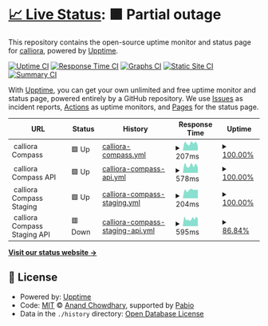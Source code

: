 # [📈 Live Status](https://calliora.github.io/status-page): <!--live status--> **🟧 Partial outage**

This repository contains the open-source uptime monitor and status page for [calliora](https://calliora.github.io/status-page), powered by [Upptime](https://github.com/upptime/upptime).

[![Uptime CI](https://github.com/calliora/status-page/workflows/Uptime%20CI/badge.svg)](https://github.com/calliora/status-page/actions?query=workflow%3A%22Uptime+CI%22)
[![Response Time CI](https://github.com/calliora/status-page/workflows/Response%20Time%20CI/badge.svg)](https://github.com/calliora/status-page/actions?query=workflow%3A%22Response+Time+CI%22)
[![Graphs CI](https://github.com/calliora/status-page/workflows/Graphs%20CI/badge.svg)](https://github.com/calliora/status-page/actions?query=workflow%3A%22Graphs+CI%22)
[![Static Site CI](https://github.com/calliora/status-page/workflows/Static%20Site%20CI/badge.svg)](https://github.com/calliora/status-page/actions?query=workflow%3A%22Static+Site+CI%22)
[![Summary CI](https://github.com/calliora/status-page/workflows/Summary%20CI/badge.svg)](https://github.com/calliora/status-page/actions?query=workflow%3A%22Summary+CI%22)

With [Upptime](https://upptime.js.org), you can get your own unlimited and free uptime monitor and status page, powered entirely by a GitHub repository. We use [Issues](https://github.com/calliora/status-page/issues) as incident reports, [Actions](https://github.com/calliora/status-page/actions) as uptime monitors, and [Pages](https://calliora.github.io/status-page) for the status page.

<!--start: status pages-->
<!-- This summary is generated by Upptime (https://github.com/upptime/upptime) -->
<!-- Do not edit this manually, your changes will be overwritten -->
<!-- prettier-ignore -->
| URL | Status | History | Response Time | Uptime |
| --- | ------ | ------- | ------------- | ------ |
| <img alt="" src="https://icons.duckduckgo.com/ip3/null.ico" height="13"> calliora Compass | 🟩 Up | [calliora-compass.yml](https://github.com/calliora/status-page/commits/HEAD/history/calliora-compass.yml) | <details><summary><img alt="Response time graph" src="./graphs/calliora-compass/response-time-week.png" height="20"> 207ms</summary><br><a href="https://status.calliora.com/history/calliora-compass"><img alt="Response time 213" src="https://img.shields.io/endpoint?url=https%3A%2F%2Fraw.githubusercontent.com%2Fcalliora%2Fstatus-page%2FHEAD%2Fapi%2Fcalliora-compass%2Fresponse-time.json"></a><br><a href="https://status.calliora.com/history/calliora-compass"><img alt="24-hour response time 130" src="https://img.shields.io/endpoint?url=https%3A%2F%2Fraw.githubusercontent.com%2Fcalliora%2Fstatus-page%2FHEAD%2Fapi%2Fcalliora-compass%2Fresponse-time-day.json"></a><br><a href="https://status.calliora.com/history/calliora-compass"><img alt="7-day response time 207" src="https://img.shields.io/endpoint?url=https%3A%2F%2Fraw.githubusercontent.com%2Fcalliora%2Fstatus-page%2FHEAD%2Fapi%2Fcalliora-compass%2Fresponse-time-week.json"></a><br><a href="https://status.calliora.com/history/calliora-compass"><img alt="30-day response time 213" src="https://img.shields.io/endpoint?url=https%3A%2F%2Fraw.githubusercontent.com%2Fcalliora%2Fstatus-page%2FHEAD%2Fapi%2Fcalliora-compass%2Fresponse-time-month.json"></a><br><a href="https://status.calliora.com/history/calliora-compass"><img alt="1-year response time 213" src="https://img.shields.io/endpoint?url=https%3A%2F%2Fraw.githubusercontent.com%2Fcalliora%2Fstatus-page%2FHEAD%2Fapi%2Fcalliora-compass%2Fresponse-time-year.json"></a></details> | <details><summary><a href="https://status.calliora.com/history/calliora-compass">100.00%</a></summary><a href="https://status.calliora.com/history/calliora-compass"><img alt="All-time uptime 100.00%" src="https://img.shields.io/endpoint?url=https%3A%2F%2Fraw.githubusercontent.com%2Fcalliora%2Fstatus-page%2FHEAD%2Fapi%2Fcalliora-compass%2Fuptime.json"></a><br><a href="https://status.calliora.com/history/calliora-compass"><img alt="24-hour uptime 100.00%" src="https://img.shields.io/endpoint?url=https%3A%2F%2Fraw.githubusercontent.com%2Fcalliora%2Fstatus-page%2FHEAD%2Fapi%2Fcalliora-compass%2Fuptime-day.json"></a><br><a href="https://status.calliora.com/history/calliora-compass"><img alt="7-day uptime 100.00%" src="https://img.shields.io/endpoint?url=https%3A%2F%2Fraw.githubusercontent.com%2Fcalliora%2Fstatus-page%2FHEAD%2Fapi%2Fcalliora-compass%2Fuptime-week.json"></a><br><a href="https://status.calliora.com/history/calliora-compass"><img alt="30-day uptime 100.00%" src="https://img.shields.io/endpoint?url=https%3A%2F%2Fraw.githubusercontent.com%2Fcalliora%2Fstatus-page%2FHEAD%2Fapi%2Fcalliora-compass%2Fuptime-month.json"></a><br><a href="https://status.calliora.com/history/calliora-compass"><img alt="1-year uptime 100.00%" src="https://img.shields.io/endpoint?url=https%3A%2F%2Fraw.githubusercontent.com%2Fcalliora%2Fstatus-page%2FHEAD%2Fapi%2Fcalliora-compass%2Fuptime-year.json"></a></details>
| <img alt="" src="https://icons.duckduckgo.com/ip3/null.ico" height="13"> calliora Compass API | 🟩 Up | [calliora-compass-api.yml](https://github.com/calliora/status-page/commits/HEAD/history/calliora-compass-api.yml) | <details><summary><img alt="Response time graph" src="./graphs/calliora-compass-api/response-time-week.png" height="20"> 578ms</summary><br><a href="https://status.calliora.com/history/calliora-compass-api"><img alt="Response time 583" src="https://img.shields.io/endpoint?url=https%3A%2F%2Fraw.githubusercontent.com%2Fcalliora%2Fstatus-page%2FHEAD%2Fapi%2Fcalliora-compass-api%2Fresponse-time.json"></a><br><a href="https://status.calliora.com/history/calliora-compass-api"><img alt="24-hour response time 438" src="https://img.shields.io/endpoint?url=https%3A%2F%2Fraw.githubusercontent.com%2Fcalliora%2Fstatus-page%2FHEAD%2Fapi%2Fcalliora-compass-api%2Fresponse-time-day.json"></a><br><a href="https://status.calliora.com/history/calliora-compass-api"><img alt="7-day response time 578" src="https://img.shields.io/endpoint?url=https%3A%2F%2Fraw.githubusercontent.com%2Fcalliora%2Fstatus-page%2FHEAD%2Fapi%2Fcalliora-compass-api%2Fresponse-time-week.json"></a><br><a href="https://status.calliora.com/history/calliora-compass-api"><img alt="30-day response time 583" src="https://img.shields.io/endpoint?url=https%3A%2F%2Fraw.githubusercontent.com%2Fcalliora%2Fstatus-page%2FHEAD%2Fapi%2Fcalliora-compass-api%2Fresponse-time-month.json"></a><br><a href="https://status.calliora.com/history/calliora-compass-api"><img alt="1-year response time 583" src="https://img.shields.io/endpoint?url=https%3A%2F%2Fraw.githubusercontent.com%2Fcalliora%2Fstatus-page%2FHEAD%2Fapi%2Fcalliora-compass-api%2Fresponse-time-year.json"></a></details> | <details><summary><a href="https://status.calliora.com/history/calliora-compass-api">100.00%</a></summary><a href="https://status.calliora.com/history/calliora-compass-api"><img alt="All-time uptime 100.00%" src="https://img.shields.io/endpoint?url=https%3A%2F%2Fraw.githubusercontent.com%2Fcalliora%2Fstatus-page%2FHEAD%2Fapi%2Fcalliora-compass-api%2Fuptime.json"></a><br><a href="https://status.calliora.com/history/calliora-compass-api"><img alt="24-hour uptime 100.00%" src="https://img.shields.io/endpoint?url=https%3A%2F%2Fraw.githubusercontent.com%2Fcalliora%2Fstatus-page%2FHEAD%2Fapi%2Fcalliora-compass-api%2Fuptime-day.json"></a><br><a href="https://status.calliora.com/history/calliora-compass-api"><img alt="7-day uptime 100.00%" src="https://img.shields.io/endpoint?url=https%3A%2F%2Fraw.githubusercontent.com%2Fcalliora%2Fstatus-page%2FHEAD%2Fapi%2Fcalliora-compass-api%2Fuptime-week.json"></a><br><a href="https://status.calliora.com/history/calliora-compass-api"><img alt="30-day uptime 100.00%" src="https://img.shields.io/endpoint?url=https%3A%2F%2Fraw.githubusercontent.com%2Fcalliora%2Fstatus-page%2FHEAD%2Fapi%2Fcalliora-compass-api%2Fuptime-month.json"></a><br><a href="https://status.calliora.com/history/calliora-compass-api"><img alt="1-year uptime 100.00%" src="https://img.shields.io/endpoint?url=https%3A%2F%2Fraw.githubusercontent.com%2Fcalliora%2Fstatus-page%2FHEAD%2Fapi%2Fcalliora-compass-api%2Fuptime-year.json"></a></details>
| <img alt="" src="https://icons.duckduckgo.com/ip3/null.ico" height="13"> calliora Compass Staging | 🟩 Up | [calliora-compass-staging.yml](https://github.com/calliora/status-page/commits/HEAD/history/calliora-compass-staging.yml) | <details><summary><img alt="Response time graph" src="./graphs/calliora-compass-staging/response-time-week.png" height="20"> 204ms</summary><br><a href="https://status.calliora.com/history/calliora-compass-staging"><img alt="Response time 213" src="https://img.shields.io/endpoint?url=https%3A%2F%2Fraw.githubusercontent.com%2Fcalliora%2Fstatus-page%2FHEAD%2Fapi%2Fcalliora-compass-staging%2Fresponse-time.json"></a><br><a href="https://status.calliora.com/history/calliora-compass-staging"><img alt="24-hour response time 210" src="https://img.shields.io/endpoint?url=https%3A%2F%2Fraw.githubusercontent.com%2Fcalliora%2Fstatus-page%2FHEAD%2Fapi%2Fcalliora-compass-staging%2Fresponse-time-day.json"></a><br><a href="https://status.calliora.com/history/calliora-compass-staging"><img alt="7-day response time 204" src="https://img.shields.io/endpoint?url=https%3A%2F%2Fraw.githubusercontent.com%2Fcalliora%2Fstatus-page%2FHEAD%2Fapi%2Fcalliora-compass-staging%2Fresponse-time-week.json"></a><br><a href="https://status.calliora.com/history/calliora-compass-staging"><img alt="30-day response time 213" src="https://img.shields.io/endpoint?url=https%3A%2F%2Fraw.githubusercontent.com%2Fcalliora%2Fstatus-page%2FHEAD%2Fapi%2Fcalliora-compass-staging%2Fresponse-time-month.json"></a><br><a href="https://status.calliora.com/history/calliora-compass-staging"><img alt="1-year response time 213" src="https://img.shields.io/endpoint?url=https%3A%2F%2Fraw.githubusercontent.com%2Fcalliora%2Fstatus-page%2FHEAD%2Fapi%2Fcalliora-compass-staging%2Fresponse-time-year.json"></a></details> | <details><summary><a href="https://status.calliora.com/history/calliora-compass-staging">100.00%</a></summary><a href="https://status.calliora.com/history/calliora-compass-staging"><img alt="All-time uptime 100.00%" src="https://img.shields.io/endpoint?url=https%3A%2F%2Fraw.githubusercontent.com%2Fcalliora%2Fstatus-page%2FHEAD%2Fapi%2Fcalliora-compass-staging%2Fuptime.json"></a><br><a href="https://status.calliora.com/history/calliora-compass-staging"><img alt="24-hour uptime 100.00%" src="https://img.shields.io/endpoint?url=https%3A%2F%2Fraw.githubusercontent.com%2Fcalliora%2Fstatus-page%2FHEAD%2Fapi%2Fcalliora-compass-staging%2Fuptime-day.json"></a><br><a href="https://status.calliora.com/history/calliora-compass-staging"><img alt="7-day uptime 100.00%" src="https://img.shields.io/endpoint?url=https%3A%2F%2Fraw.githubusercontent.com%2Fcalliora%2Fstatus-page%2FHEAD%2Fapi%2Fcalliora-compass-staging%2Fuptime-week.json"></a><br><a href="https://status.calliora.com/history/calliora-compass-staging"><img alt="30-day uptime 100.00%" src="https://img.shields.io/endpoint?url=https%3A%2F%2Fraw.githubusercontent.com%2Fcalliora%2Fstatus-page%2FHEAD%2Fapi%2Fcalliora-compass-staging%2Fuptime-month.json"></a><br><a href="https://status.calliora.com/history/calliora-compass-staging"><img alt="1-year uptime 100.00%" src="https://img.shields.io/endpoint?url=https%3A%2F%2Fraw.githubusercontent.com%2Fcalliora%2Fstatus-page%2FHEAD%2Fapi%2Fcalliora-compass-staging%2Fuptime-year.json"></a></details>
| <img alt="" src="https://icons.duckduckgo.com/ip3/null.ico" height="13"> calliora Compass Staging API | 🟥 Down | [calliora-compass-staging-api.yml](https://github.com/calliora/status-page/commits/HEAD/history/calliora-compass-staging-api.yml) | <details><summary><img alt="Response time graph" src="./graphs/calliora-compass-staging-api/response-time-week.png" height="20"> 595ms</summary><br><a href="https://status.calliora.com/history/calliora-compass-staging-api"><img alt="Response time 588" src="https://img.shields.io/endpoint?url=https%3A%2F%2Fraw.githubusercontent.com%2Fcalliora%2Fstatus-page%2FHEAD%2Fapi%2Fcalliora-compass-staging-api%2Fresponse-time.json"></a><br><a href="https://status.calliora.com/history/calliora-compass-staging-api"><img alt="24-hour response time 682" src="https://img.shields.io/endpoint?url=https%3A%2F%2Fraw.githubusercontent.com%2Fcalliora%2Fstatus-page%2FHEAD%2Fapi%2Fcalliora-compass-staging-api%2Fresponse-time-day.json"></a><br><a href="https://status.calliora.com/history/calliora-compass-staging-api"><img alt="7-day response time 595" src="https://img.shields.io/endpoint?url=https%3A%2F%2Fraw.githubusercontent.com%2Fcalliora%2Fstatus-page%2FHEAD%2Fapi%2Fcalliora-compass-staging-api%2Fresponse-time-week.json"></a><br><a href="https://status.calliora.com/history/calliora-compass-staging-api"><img alt="30-day response time 588" src="https://img.shields.io/endpoint?url=https%3A%2F%2Fraw.githubusercontent.com%2Fcalliora%2Fstatus-page%2FHEAD%2Fapi%2Fcalliora-compass-staging-api%2Fresponse-time-month.json"></a><br><a href="https://status.calliora.com/history/calliora-compass-staging-api"><img alt="1-year response time 588" src="https://img.shields.io/endpoint?url=https%3A%2F%2Fraw.githubusercontent.com%2Fcalliora%2Fstatus-page%2FHEAD%2Fapi%2Fcalliora-compass-staging-api%2Fresponse-time-year.json"></a></details> | <details><summary><a href="https://status.calliora.com/history/calliora-compass-staging-api">86.84%</a></summary><a href="https://status.calliora.com/history/calliora-compass-staging-api"><img alt="All-time uptime 96.18%" src="https://img.shields.io/endpoint?url=https%3A%2F%2Fraw.githubusercontent.com%2Fcalliora%2Fstatus-page%2FHEAD%2Fapi%2Fcalliora-compass-staging-api%2Fuptime.json"></a><br><a href="https://status.calliora.com/history/calliora-compass-staging-api"><img alt="24-hour uptime 99.99%" src="https://img.shields.io/endpoint?url=https%3A%2F%2Fraw.githubusercontent.com%2Fcalliora%2Fstatus-page%2FHEAD%2Fapi%2Fcalliora-compass-staging-api%2Fuptime-day.json"></a><br><a href="https://status.calliora.com/history/calliora-compass-staging-api"><img alt="7-day uptime 86.84%" src="https://img.shields.io/endpoint?url=https%3A%2F%2Fraw.githubusercontent.com%2Fcalliora%2Fstatus-page%2FHEAD%2Fapi%2Fcalliora-compass-staging-api%2Fuptime-week.json"></a><br><a href="https://status.calliora.com/history/calliora-compass-staging-api"><img alt="30-day uptime 96.18%" src="https://img.shields.io/endpoint?url=https%3A%2F%2Fraw.githubusercontent.com%2Fcalliora%2Fstatus-page%2FHEAD%2Fapi%2Fcalliora-compass-staging-api%2Fuptime-month.json"></a><br><a href="https://status.calliora.com/history/calliora-compass-staging-api"><img alt="1-year uptime 96.18%" src="https://img.shields.io/endpoint?url=https%3A%2F%2Fraw.githubusercontent.com%2Fcalliora%2Fstatus-page%2FHEAD%2Fapi%2Fcalliora-compass-staging-api%2Fuptime-year.json"></a></details>

<!--end: status pages-->

[**Visit our status website →**](https://calliora.github.io/status-page)

## 📄 License

- Powered by: [Upptime](https://github.com/upptime/upptime)
- Code: [MIT](./LICENSE) © [Anand Chowdhary](https://anandchowdhary.com), supported by [Pabio](https://pabio.com)
- Data in the `./history` directory: [Open Database License](https://opendatacommons.org/licenses/odbl/1-0/)
